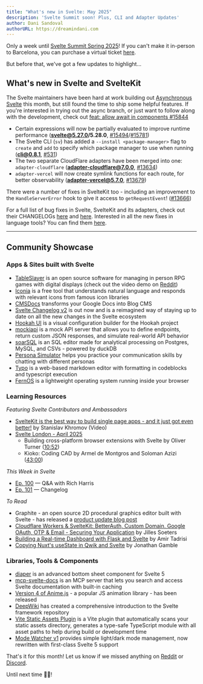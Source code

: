```yaml
---
title: "What's new in Svelte: May 2025"
description: 'Svelte Summit soon! Plus, CLI and Adapter Updates'
author: Dani Sandoval
authorURL: https://dreamindani.com
---
```


Only a week until [Svelte Summit Spring 2025](https://www.sveltesummit.com/)! If you can't make it in-person to Barcelona, you can purchase a virtual ticket [here](https://www.sveltesummit.com/virtual-ticket).

But before that, we've got a few updates to highlight...

## What's new in Svelte and SvelteKit

The Svelte maintainers have been hard at work building out [Asynchronous Svelte](https://github.com/sveltejs/svelte/discussions/15845) this month, but still found the time to ship some helpful features. If you're interested in trying out the async branch, or just want to follow along with the development, check out [feat: allow await in components #15844](https://github.com/sveltejs/svelte/pull/15844)

- Certain expressions will now be partially evaluated to improve runtime performance (**svelte@5.27.0/5.28.0**, [#15494](https://github.com/sveltejs/svelte/pull/15494)/[#15781](https://github.com/sveltejs/svelte/pull/15781))
- The Svelte CLI (`sv`) has added a `--install <package-manager>` flag to `create` and `add` to specify which package manager to use when running (**cli@0.8.1**, [#531](https://github.com/sveltejs/cli/pull/531))
- The two separate CloudFlare adapters have been merged into one: `adapter-cloudflare`  (**adapter-cloudflare@7.0.0**, [#13634](https://github.com/sveltejs/kit/pull/13634))
- `adapter-vercel` will now create symlink functions for each route, for better observability (**adapter-vercel@5.7.0**, [#13679](https://github.com/sveltejs/kit/pull/13679))

There were a number of fixes in SvelteKit too - including an improvement to the `HandleServerError` hook to give it access to `getRequestEvent`! ([#13666](https://github.com/sveltejs/kit/pull/13666))

For a full list of bug fixes in Svelte, SvelteKit and its adapters, check out their CHANGELOGs [here](https://github.com/sveltejs/svelte/blob/main/packages/svelte/CHANGELOG.md) and [here](https://github.com/sveltejs/kit/tree/main/packages). Interested in all the new fixes in language tools? You can find them [here](https://github.com/sveltejs/language-tools/releases).

---

## Community Showcase

### Apps & Sites built with Svelte

- [TableSlayer](https://github.com/siege-perilous/tableslayer) is an open source software for managing in person RPG games with digital displays (check out the video demo on [Reddit](https://www.reddit.com/r/sveltejs/comments/1jnco5h/built_with_svelte_my_open_source_software_for/))
- [Iconia](https://iconia.dev/) is a free tool that understands natural language and responds with relevant icons from famous icon libraries
- [CMSDocs](https://cmsdocs.com/) transforms your Google Docs into Blog CMS
- [Svelte Changelog v2](https://svelte-changelog.dev/) is out now and is a reimagined way of staying up to date on all the new changes in the Svelte ecosystem
- [Hookah UI](https://github.com/AdamShannag/hookah-ui) is a visual configuration builder for the Hookah project
- [mockiapi](https://github.com/sfeSantos/mockiapi) is a mock API server that allows you to define endpoints, return custom JSON responses, and simulate real-world API behavior
- [soarSQL](https://soarsql.com/) is an SQL editor made for analytical processing on Postgres, MySQL, and CSVs - powered by duckDB
- [Persona Simulator](https://personasim.fow.sh/) helps you practice your communication skills by chatting with different personas
- [Typo](https://typo.robino.dev/) is a web-based markdown editor with formatting in codeblocks and typescript execution
- [FernOS](https://github.com/mrtechtroid/fernos) is a lightweight operating system running inside your browser


### Learning Resources

_Featuring Svelte Contributors and Ambassadors_

- [SvelteKit is the best way to build single page apps - and it just got even better!](https://www.youtube.com/watch?v=vCMTxL1jWbw) by Stanislav Khromov (Video)
- [Svelte London - April 2025](https://www.youtube.com/watch?v=7m6HExTKAqM)
  - Building cross-platform browser extensions with Svelte by Oliver Turner ([10:52](https://www.youtube.com/live/7m6HExTKAqM?si=tWUKbSm2IuhO0N_r&t=652))
  - Kioko: Coding CAD by Armel de Montgros and Soloman Azizi ([43:00](https://www.youtube.com/live/7m6HExTKAqM?si=EOmS3Hy-AwIgrBTU&t=2613))


_This Week in Svelte_

- [Ep. 100](https://www.youtube.com/watch?v=BGNykPO4L7c) — Q&A with Rich Harris
- [Ep. 101](https://www.youtube.com/watch?v=yp4330KsYcU) — Changelog

_To Read_

- Graphite - an open source 2D procedural graphics editor built with Svelte - has released a [product update blog post](https://graphite.rs/blog/graphite-progress-report-q4-2024/)
- [Cloudflare Workers & SvelteKit: BetterAuth, Custom Domain, Google OAuth, OTP & Email - Securing Your Application](https://jilles.me/cloudflare-workers-sveltekit-betterauth-custom-domain-google-oauth-otp-email-securing-your-application/) by Jilles Soeters
- [Building a Real-time Dashboard with Flask and Svelte](https://testdriven.io/blog/flask-svelte/) by Amir Tadrisi
- [Copying Nuxt's useState in Qwik and Svelte](https://dev.to/jdgamble555/copying-nuxts-usestate-in-qwik-and-svelte-5eo3) by Jonathan Gamble

### Libraries, Tools & Components

- [diaper](https://github.com/devantic/diaper) is an advanced bottom sheet component for Svelte 5
- [mcp-svelte-docs](https://github.com/spences10/mcp-svelte-docs) is an MCP server that lets you search and access Svelte documentation with built-in caching
- [Version 4 of Anime.js](https://animejs.com/) - a popular JS animation library - has been released
- [DeepWiki](https://deepwiki.com/sveltejs/svelte) has created a comprehensive introduction to the Svelte framework repository
- [Vite Static Assets Plugin](https://www.npmjs.com/package/vite-static-assets-plugin) is a Vite plugin that automatically scans your static assets directory, generates a type-safe TypeScript module with all asset paths to help during build or development time
- [Mode Watcher v1](https://github.com/svecosystem/mode-watcher) provides simple light/dark mode management, now rewritten with first-class Svelte 5 support

That's it for this month! Let us know if we missed anything on [Reddit](https://www.reddit.com/r/sveltejs/) or [Discord](https://discord.gg/svelte).

Until next time 👋🏼!
